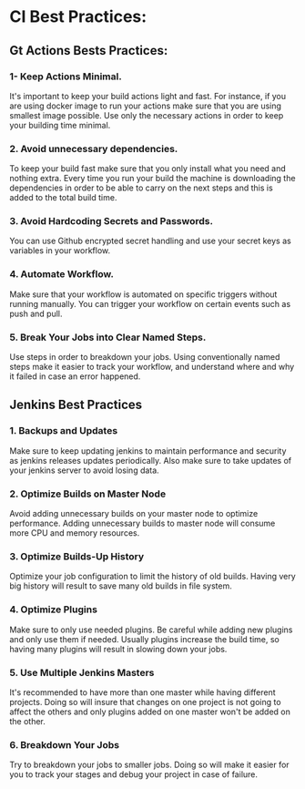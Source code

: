 # CI Best Practices: 

## Gt Actions Bests Practices:  

### 1- Keep Actions Minimal.
It's important to keep your build actions light and fast. For instance, if you are using docker image to run your actions make sure that you are using smallest image possible. Use only the necessary actions in order to keep your building time minimal.

### 2. Avoid unnecessary dependencies.
To keep your build fast make sure that you only install what you need and nothing extra. Every time you run your build the machine is downloading the dependencies in order to be able to carry on the next steps and this is added to the total build time. 

### 3. Avoid Hardcoding Secrets and Passwords.
You can use Github encrypted secret handling and use your secret keys as variables in your workflow. 

### 4. Automate Workflow.
Make sure that your workflow is automated on specific triggers without running manually. You can trigger your workflow on certain events such as push and pull.

### 5. Break Your Jobs into Clear Named Steps.
Use steps in order to breakdown your jobs. Using conventionally named steps make it easier to track your workflow, and understand where and why it failed in case an error happened.

## Jenkins Best Practices 

### 1. Backups and Updates
Make sure to keep updating jenkins to maintain performance and security as jenkins releases updates periodically. Also make sure to take updates of your jenkins server to avoid losing data. 
### 2. Optimize Builds on Master Node
Avoid adding unnecessary builds on your master node to optimize performance. Adding unnecessary builds to master node will consume more CPU and memory resources.
### 3. Optimize Builds-Up History
Optimize your job configuration to limit the history of old builds. Having very big history will result to save many  old builds in file system. 
### 4. Optimize Plugins
Make sure to only use needed plugins. Be careful while adding new plugins and only use them if needed. Usually plugins increase the build time, so having many plugins will result in slowing down your jobs.
### 5. Use Multiple Jenkins Masters
It's recommended to have more than one master while having different projects. Doing so will insure that changes on one project is not going to affect the others and only plugins added on one master won't be added on the other. 
### 6. Breakdown Your Jobs
Try to breakdown your jobs to smaller jobs. Doing so will make it easier for you to track your stages and debug your project in case of failure. 

